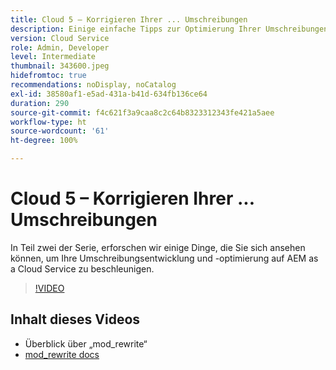 ```yaml
---
title: Cloud 5 – Korrigieren Ihrer ... Umschreibungen
description: Einige einfache Tipps zur Optimierung Ihrer Umschreibungen und zur Beschleunigung Ihrer Site
version: Cloud Service
role: Admin, Developer
level: Intermediate
thumbnail: 343600.jpeg
hidefromtoc: true
recommendations: noDisplay, noCatalog
exl-id: 38580af1-e5ad-431a-b41d-634fb136ce64
duration: 290
source-git-commit: f4c621f3a9caa8c2c64b8323312343fe421a5aee
workflow-type: ht
source-wordcount: '61'
ht-degree: 100%

---
```


# Cloud 5 – Korrigieren Ihrer ... Umschreibungen

In Teil zwei der Serie, erforschen wir einige Dinge, die Sie sich ansehen können, um Ihre Umschreibungsentwicklung und -optimierung auf AEM as a Cloud Service zu beschleunigen.

>[!VIDEO](https://video.tv.adobe.com/v/343600?quality=12&learn=on)

## Inhalt dieses Videos

+ Überblick über „mod_rewrite“
+ [mod_rewrite docs](https://httpd.apache.org/docs/current/mod/mod_rewrite.html)
